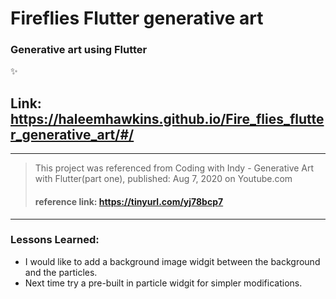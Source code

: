 # Fireflies Flutter generative art

### Generative art using Flutter
:sparkles:
## Link: https://haleemhawkins.github.io/Fire_flies_flutter_generative_art/#/

------------------------------------------------------------------------
 >This project was referenced from Coding with Indy - Generative Art with Flutter(part one), published: Aug 7, 2020 on Youtube.com
 >#### reference link: https://tinyurl.com/yj78bcp7
 -----------------------------------------------------------------------------------------------

 ### Lessons Learned:
 * I would like to add a background image widgit between the background and the particles.
 * Next time try a pre-built in particle widgit for simpler modifications.
